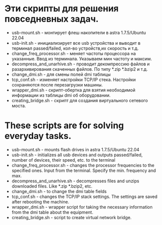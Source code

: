 # Эти скрипты для решения повседневных задач.

- usb-mount.sh - монтирует флеш накопители в astra 1.7.5/Ubuntu 22.04
- usb-init.sh - инициализирует все usb устройства и выводит в терминал passed/failed, кол-во устройств,их скорость и т.д.
- change_freq_processor.sh - меняет частоты процессора на указанные. Ввод из терминала. Указываем мин частоту и максим.
- decompress_and_unarhive.sh - проводит декомпрессию файлов и разархивирования скаченных файлов. По типу *.zip *.bzip2 и т.д.
- change_dmi.sh - для смены полей dmi таблицы
- tcp_conf.sh - изменяет настройки TCP/IP стека. Настройки сохраняются после перезагрузки машины.
- wrapper_dmi.sh - скрипт-обертка для взятия необходимой информации из таблицы dmi об оборудовании.
- creating_bridge.sh - скрипт для создания виртуального сетевого моста.


# These scripts are for solving everyday tasks.

- usb-mount.sh - mounts flash drives in astra 1.7.5/Ubuntu 22.04 
- usb-init.sh - initializes all usb devices and outputs passed/failed, number of devices, their speed, etc. to the terminal 
- change_freq_processor.sh - changes the processor frequencies to the specified ones. Input from the terminal. Specify the min. frequency and max. 
- decompress_and_unarhive.sh - decompresses files and unzips downloaded files. Like *.zip *.bzip2, etc. 
- change_dmi.sh - to change the dmi table fields
- tcp_conf.sh - changes the TCP/IP stack settings. The settings are saved after rebooting the machine.
- wrapper_dmi.sh - wrapper script for taking the necessary information from the dmi table about the equipment.
- creating_bridge.sh - script to create virtual network bridge.
